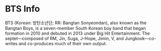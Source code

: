 # BTS Info

BTS (Korean: 방탄소년단; RR: Bangtan Sonyeondan), also known as the Bangtan Boys, 
is a seven-member South Korean boy band that began formation in 2010 and debuted in 2013 under Big Hit Entertainment. 
The septet—composed of RM, Jin, Suga, J-Hope, Jimin, V, 
and Jungkook—co-writes and co-produces much of their own output.
